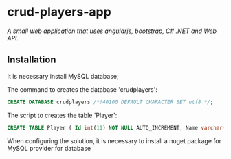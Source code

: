 # crud-players-app

_A small web application that uses angularjs, bootstrap, C# .NET and Web API._
## Installation

It is necessary install MySQL database;

The command to creates the database 'crudplayers':
```SQL
CREATE DATABASE crudplayers /*!40100 DEFAULT CHARACTER SET utf8 */;
```
The script to creates the table 'Player': 
```SQL
CREATE TABLE Player ( Id int(11) NOT NULL AUTO_INCREMENT, Name varchar(45) DEFAULT NULL, Club varchar(45) DEFAULT NULL, Country varchar(45) DEFAULT NULL, Age int(11) DEFAULT NULL, PictureUrl varchar(350) DEFAULT NULL, PRIMARY KEY (Id) ) ENGINE=InnoDB AUTO_INCREMENT=8 DEFAULT CHARSET=utf8;
```
When configuring the solution, it is necessary to install a nuget package for MySQL provider for database

